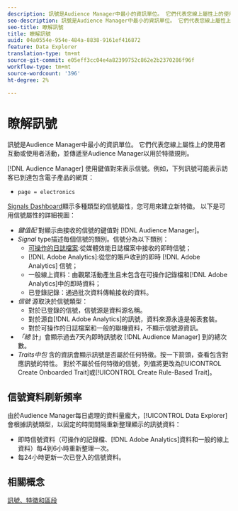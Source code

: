 ```yaml
---
description: 訊號是Audience Manager中最小的資訊單位。 它們代表您線上屬性上的使用者互動或使用者活動，並傳遞至Audience Manager以用於特徵規則。
seo-description: 訊號是Audience Manager中最小的資訊單位。 它們代表您線上屬性上的使用者互動或使用者活動，並傳遞至Audience Manager以用於特徵規則。
seo-title: 瞭解訊號
title: 瞭解訊號
uuid: 04a0554e-954e-484a-8838-9161ef416872
feature: Data Explorer
translation-type: tm+mt
source-git-commit: e05eff3cc04e4a82399752c862e2b2370286f96f
workflow-type: tm+mt
source-wordcount: '396'
ht-degree: 2%

---
```



# 瞭解訊號

訊號是Audience Manager中最小的資訊單位。 它們代表您線上屬性上的使用者互動或使用者活動，並傳遞至Audience Manager以用於特徵規則。

[!DNL Audience Manager] 使用鍵值對來表示信號。例如，下列訊號可能表示訪客已到達包含電子產品的網頁：

* `page = electronics`

[Signals Dashboard](../../features/data-explorer/data-explorer-signals-dashboard.md)顯示多種類型的信號屬性，您可用來建立新特徵。 以下是可用信號屬性的詳細視圖：

* *鍵值配* 對顯示由接收的信號的鍵值對 [!DNL Audience Manager]。
* *Signal* type描述每個信號的類別。信號分為以下類別：
   * [可操作的日誌檔案](/help/using/integration/media-data-integration/actionable-log-files.md):從媒體效能日誌檔案中接收的即時信號；
   * [!DNL Adobe Analytics]:從您的賬戶收到的即時 [!DNL Adobe Analytics] 信號；
   * 一般線上資料：由觀眾活動產生且未包含在可操作記錄檔和[!DNL Adobe Analytics]中的即時資料；
   * 已登錄記錄：通過批次資料傳輸接收的資料。
* *信號* 源取決於信號類型：
   * 對於已登錄的信號，信號源是資料源名稱。
   * 對於源自[!DNL Adobe Analytics]的訊號，資料來源永遠是報表套裝。
   * 對於可操作的日誌檔案和一般的聯機資料，不顯示信號源資訊。
* *「總* 計」會顯示過去7天內即時訊號收 [!DNL Audience Manager] 到的總次數。
* *Traits中包* 含的資訊會顯示訊號是否屬於任何特徵。按一下箭頭，查看包含對應訊號的特性。 對於不屬於任何特徵的信號，列值將更改為[!UICONTROL Create Onboarded Trait]或[!UICONTROL Create Rule-Based Trait]。

## 信號資料刷新頻率

由於Audience Manager每日處理的資料量龐大，[!UICONTROL Data Explorer]會根據訊號類型，以固定的時間間隔重新整理顯示的訊號資料：

* 即時信號資料（可操作的記錄檔、[!DNL Adobe Analytics]資料和一般的線上資料）每4到6小時重新整理一次。
* 每24小時更新一次已登入的信號資料。

## 相關概念

[訊號、特徵和區段](/help/using/reference/signal-trait-segment.md)